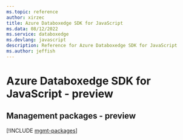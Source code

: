 ```yaml
---
ms.topic: reference
author: xirzec
title: Azure Databoxedge SDK for JavaScript
ms.data: 08/12/2022
ms.service: databoxedge
ms.devlang: javascript
description: Reference for Azure Databoxedge SDK for JavaScript
ms.author: jeffish
---
```

# Azure Databoxedge SDK for JavaScript - preview

## Management packages - preview
[!INCLUDE [mgmt-packages](databoxedge-mgmt-index.md)]
